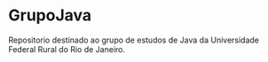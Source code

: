 GrupoJava
=========
Repositorio destinado ao grupo de estudos de Java da Universidade Federal Rural do Rio de Janeiro.

